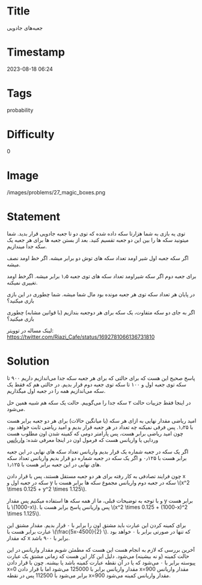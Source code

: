 # Title
جعبه‌های جادویی
# Timestamp
2023-08-18 06:24
# Tags
probability
# Difficulty
0
# Image
/images/problems/27_magic_boxes.png
# Statement
 توی یه بازی به شما هزارتا سکه داده شده که توی دو تا جعبه جادویی قرار بدید. شما میتونید سکه ها را بین این دو جعبه تقسیم کنید. بعد از بستن جعبه ها برای هر جعبه یک سکه جدا میندازیم.

اگر سکه جعبه اول شیر اومد تعداد سکه های توش دو برابر میشه. اگر خط اومد نصف میشه.

برای جعبه دوم اگر سکه شیر‌اومد تعداد سکه های توی جعبه ۱٫۵ برابر میشه. اگر‌خط‌ اومد تغییری نمیکنه.

در پایان هر تعداد سکه توی هر جعبه مونده بود مال شما میشه. شما‌ چطوری در این بازی بازی میکنید؟

اگر به جای دو سکه متفاوت، یک سکه‌ برای هر دو‌جعبه بندازیم (با قوانین مشابه) چطوری بازی میکنید؟

لینک مساله در توویتر: https://twitter.com/Riazi_Cafe/status/1692781066136731810

# Solution
پاسخ صحیح این هست که برای حالتی که برای هر جعبه سکه جدا می‌اندازیم داریم ۹۰۰ تا سکه توی جعبه اول و ۱۰۰ تا سکه توی جعبه دوم قرار بدیم. در حالتی هم که فقط یک سکه می‌اندازیم همه را در جعبه اول میگذاریم.

در اینجا فقط جزییات حالت ۲ سکه جدا را می‌گوییم. حالت یک سکه هم شبیه همین حل می‌شود.

امید ریاضی مقدار نهایی به ازای هر سکه (یا میانگین حالات) برای هر دو جعبه برابر هست با ۱٫۲۵. پس فرقی نمیکنه چه تعداد در هر جعبه قرار بدیم و امید ریاضی ثابت خواهد بود. چون امید ریاضی برابر هست، پس پارامتر دومی‌ که کمینه شدن اون مطلوب هست وردایی یا واریانس هست که فرمول اون در اینجا معرفی شده: [واریانس](https://fa.wikipedia.org/wiki/%D9%88%D8%A7%D8%B1%DB%8C%D8%A7%D9%86%D8%B3)

اگر یک سکه در جعبه شماره یک قرار بدیم‌ واریانس تعداد سکه های نهایی در این جعبه برابر هست با ۰٫۱۲۵ و اگر یک سکه در جعبه شماره دو قرار بدیم واریانس تعداد سکه های نهایی در این جعبه برابر هست با ۱٫۱۲۵.

چون فرایند تصادفی به کار رفته برای هر دو جعبه مستقل هستند، پس با قرار دادن x سکه در جعبه اول و y سکه در جعبه دوم واریانس مجموع سکه ها برابر هست با \\(x^2 \\times 0.125 + y^2 \times 1.125\\).

و‌ با توجه به توضیحات قبلی، ما از همه سکه ها استفاده میکنیم پس مقدار y برابر هست با \\(1000-x\\).
پس واریانس پاسخ برابر هست با \\(x^2 \times 0.125 + (1000-x)^2 \times 1.125\\).

برای کمینه کردن این عبارت باید مشتق اون را برابر با ۰ قرار بدیم. مقدار مشتق این عبارت برابر هست با \\(\frac{5x-4500}{2} \\).
که تنها در صورتی برابر با ۰ خواهد بود که مقدار x برابر با ۹۰۰ باشد.

آخرین بررسی که لازم به انجام هست این هست که مطمئن شویم‌ مقدار واریانس در این حالت کمینه (و نه بیشینه) می‌شود. دلیل این کار این هست که زمانی مشتق یک عبارت پیوسته برابر با ۰ می‌شود که یا در آن نقطه عبارت کمینه باشد یا بیشنه.
چون با قرار دادن x=0 مقدار واریانس برابر با 125000 می‌شود اما با قرار دادن x=900 مقدار واریانس برابر می‌شود با 112500 پس در نقطه x=900 مقدار‌ واریانس‌ کمینه می‌شود.
